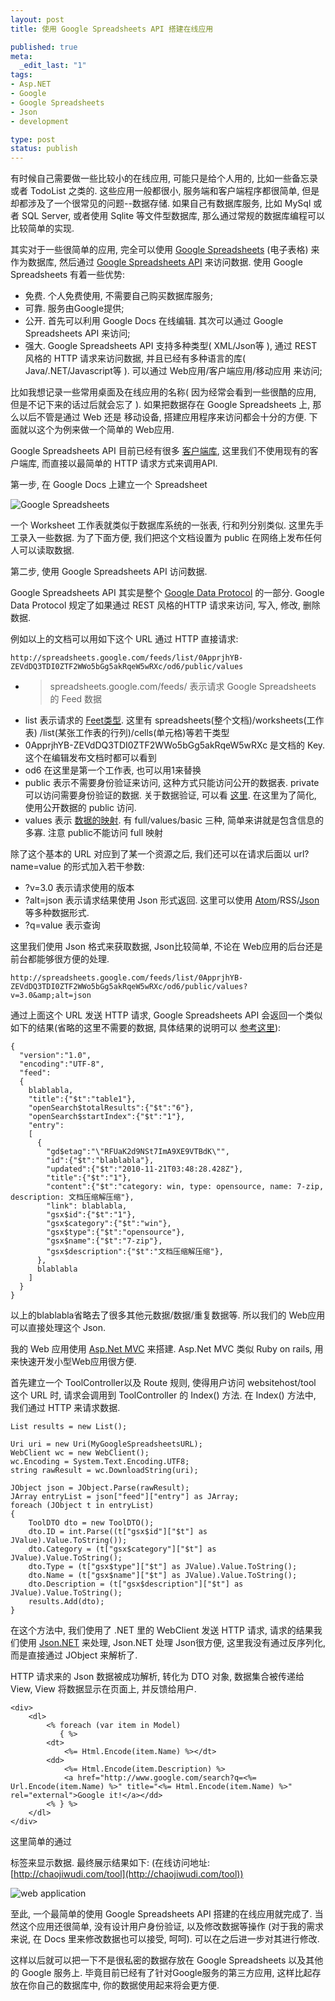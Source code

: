 ```yaml
---
layout: post
title: 使用 Google Spreadsheets API 搭建在线应用

published: true
meta:
  _edit_last: "1"
tags:
- Asp.NET
- Google
- Google Spreadsheets
- Json
- development

type: post
status: publish
---
```

有时候自己需要做一些比较小的在线应用, 可能只是给个人用的, 比如一些备忘录或者 TodoList 之类的. 这些应用一般都很小, 服务端和客户端程序都很简单, 但是却都涉及了一个很常见的问题--数据存储. 如果自己有数据库服务, 比如 MySql 或者 SQL Server, 或者使用 Sqlite 等文件型数据库, 那么通过常规的数据库编程可以比较简单的实现.

其实对于一些很简单的应用, 完全可以使用 [Google Spreadsheets](https://docs.google.com "oogle Docs") (电子表格) 来作为数据库, 然后通过 [Google Spreadsheets API](http://code.google.com/apis/spreadsheets/) 来访问数据. 使用 Google Spreadsheets 有着一些优势:

* 免费. 个人免费使用, 不需要自己购买数据库服务;
* 可靠. 服务由Google提供;
* 公开. 首先可以利用 Google Docs 在线编辑. 其次可以通过 Google Spreadsheets API 来访问;
* 强大. Google Spreadsheets API 支持多种类型( XML/Json等 ), 通过 REST 风格的 HTTP 请求来访问数据, 并且已经有多种语言的库( Java/.NET/Javascript等 ). 可以通过 Web应用/客户端应用/移动应用 来访问;

比如我想记录一些常用桌面及在线应用的名称( 因为经常会看到一些很酷的应用, 但是不记下来的话过后就会忘了 ). 如果把数据存在 Google Spreadsheets 上, 那么以后不管是通过 Web 还是 移动设备, 搭建应用程序来访问都会十分的方便. 下面就以这个为例来做一个简单的 Web应用.

<!--more-->
Google Spreadsheets API 目前已经有很多 [客户端库](http://code.google.com/apis/gdata/docs/client-libraries.html), 这里我们不使用现有的客户端库, 而直接以最简单的 HTTP 请求方式来调用API.

第一步, 在 Google Docs 上建立一个 Spreadsheet

![Google Spreadsheets](/images/2010/GoogleSpreadsheets.jpg)

一个 Worksheet 工作表就类似于数据库系统的一张表, 行和列分别类似. 这里先手工录入一些数据. 为了下面方便, 我们把这个文档设置为 public 在网络上发布任何人可以读取数据.

第二步, 使用 Google Spreadsheets API 访问数据.

Google Spreadsheets API 其实是整个 [Google Data Protocol](http://code.google.com/apis/gdata/) 的一部分. Google Data Protocol 规定了如果通过 REST 风格的HTTP 请求来访问, 写入, 修改, 删除数据.

例如以上的文档可以用如下这个 URL 通过 HTTP 直接请求:

    http://spreadsheets.google.com/feeds/list/0ApprjhYB-ZEVdDQ3TDI0ZTF2WWo5bGg5akRqeW5wRXc/od6/public/values

* >spreadsheets.google.com/feeds/ 表示请求 Google Spreadsheets 的 Feed 数据
* list 表示请求的 [Feet类型](http://code.google.com/apis/spreadsheets/data/3.0/reference.html#Feeds). 这里有 spreadsheets(整个文档)/worksheets(工作表) /list(某张工作表的行列)/cells(单元格)等若干类型
* 0ApprjhYB-ZEVdDQ3TDI0ZTF2WWo5bGg5akRqeW5wRXc 是文档的 Key. 这个在编辑发布文档时都可以看到
* od6 在这里是第一个工作表, 也可以用1来替换
* public 表示不需要身份验证来访问, 这种方式只能访问公开的数据表. private 可以访问需要身份验证的数据. 关于数据验证, 可以看 [这里](http://code.google.com/apis/gdata/docs/auth/overview.html). 在这里为了简化, 使用公开数据的 public 访问.
* values 表示 [数据的映射](http://code.google.com/apis/spreadsheets/data/3.0/reference.html#Projection). 有 full/values/basic 三种, 简单来讲就是包含信息的多寡. 注意 public不能访问 full 映射

除了这个基本的 URL 对应到了某一个资源之后, 我们还可以在请求后面以 url?name=value 的形式加入若干参数:

* ?v=3.0 表示请求使用的版本
* ?alt=json 表示请求结果使用 Json 形式返回. 这里可以使用 [Atom](http://code.google.com/apis/gdata/docs/2.0/reference.html#DocumentFormat)/RSS/[Json](http://code.google.com/apis/gdata/docs/json.html) 等多种数据形式.
* ?q=value 表示查询

这里我们使用 Json 格式来获取数据, Json比较简单, 不论在 Web应用的后台还是前台都能够很方便的处理.

    http://spreadsheets.google.com/feeds/list/0ApprjhYB-ZEVdDQ3TDI0ZTF2WWo5bGg5akRqeW5wRXc/od6/public/values?v=3.0&amp;alt=json

通过上面这个 URL 发送 HTTP 请求, Google Spreadsheets API 会返回一个类似如下的结果(省略的这里不需要的数据, 具体结果的说明可以 [参考这里](http://code.google.com/apis/gdata/docs/2.0/reference.html#ProtocolDetails)):

    {
      "version":"1.0",
      "encoding":"UTF-8",
      "feed":
      {
        blablabla,
        "title":{"$t":"table1"},
        "openSearch$totalResults":{"$t":"6"},
        "openSearch$startIndex":{"$t":"1"},
        "entry":
        [
          {
            "gd$etag":"\"RFUaK2d9NSt7ImA9XE9VTBdK\"",
            "id":{"$t":"blablabla"},
            "updated":{"$t":"2010-11-21T03:48:28.428Z"},
            "title":{"$t":"1"},
            "content":{"$t":"category: win, type: opensource, name: 7-zip, description: 文档压缩解压缩"},
            "link": blablabla,
            "gsx$id":{"$t":"1"},
            "gsx$category":{"$t":"win"},
            "gsx$type":{"$t":"opensource"},
            "gsx$name":{"$t":"7-zip"},
            "gsx$description":{"$t":"文档压缩解压缩"},
          },
          blablabla
        ]
      }
    }

以上的blablabla省略去了很多其他元数据/数据/重复数据等. 所以我们的 Web应用可以直接处理这个 Json.

我的 Web 应用使用 [Asp.Net MVC](http://www.asp.net/mvc) 来搭建. Asp.Net MVC 类似 Ruby on rails, 用来快速开发小型Web应用很方便.

首先建立一个 ToolController以及 Route 规则, 使得用户访问 websitehost/tool 这个 URL 时, 请求会调用到 ToolController 的 Index() 方法. 在 Index() 方法中, 我们通过 HTTP 来请求数据.

    List results = new List();

    Uri uri = new Uri(MyGoogleSpreadsheetsURL);
    WebClient wc = new WebClient();
    wc.Encoding = System.Text.Encoding.UTF8;
    string rawResult = wc.DownloadString(uri);

    JObject json = JObject.Parse(rawResult);
    JArray entryList = json["feed"]["entry"] as JArray;
    foreach (JObject t in entryList)
    {
        ToolDTO dto = new ToolDTO();
        dto.ID = int.Parse((t["gsx$id"]["$t"] as JValue).Value.ToString());
        dto.Category = (t["gsx$category"]["$t"] as JValue).Value.ToString();
        dto.Type = (t["gsx$type"]["$t"] as JValue).Value.ToString();
        dto.Name = (t["gsx$name"]["$t"] as JValue).Value.ToString();
        dto.Description = (t["gsx$description"]["$t"] as JValue).Value.ToString();
        results.Add(dto);
    }

在这个方法中, 我们使用了 .NET 里的 WebClient 发送 HTTP 请求, 请求的结果我们使用 [Json.NET](http://james.newtonking.com/pages/json-net.aspx) 来处理, Json.NET 处理 Json很方便, 这里我没有通过反序列化, 而是直接通过 JObject 来解析了.

HTTP 请求来的 Json 数据被成功解析, 转化为 DTO 对象, 数据集合被传递给 View, View 将数据显示在页面上, 并反馈给用户.

    <div>
        <dl>
            <% foreach (var item in Model)
               { %>
            <dt>
                <%= Html.Encode(item.Name) %></dt>
            <dd>
                <%= Html.Encode(item.Description) %>
                <a href="http://www.google.com/search?q=<%= Url.Encode(item.Name) %>" title="<%= Html.Encode(item.Name) %>" rel="external">Google it!</a></dd>
            <% } %>
        </dl>
    </div>

这里简单的通过 <dl> 标签来显示数据. 最终展示结果如下: (在线访问地址: [http://chaojiwudi.com/tool](http://chaojiwudi.com/tool))

![web application](/images/2010/webapp.jpg)

至此, 一个最简单的使用 Google Spreadsheets API 搭建的在线应用就完成了. 当然这个应用还很简单, 没有设计用户身份验证, 以及修改数据等操作 (对于我的需求来说, 在 Docs 里来修改数据也可以接受, 呵呵). 可以在之后进一步对其进行修改.

这样以后就可以把一下不是很私密的数据存放在 Google Spreadsheets 以及其他的 Google 服务上. 毕竟目前已经有了针对Google服务的第三方应用, 这样比起存放在你自己的数据库中, 你的数据使用起来将会更方便.
